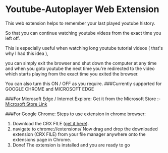 # Youtube-Autoplayer Web Extension
This web extension helps to remember your last played youtube history.

So that you can continue watching youtube videos from the exact time you left off.

This is especially useful when watching long youtube tutorial videos ( that's why I had this idea ), 

you can simply exit the browser and shut down the computer at any time and when you goto youtube the next time you're redirected to the video which starts playing from the exact time you exited the browser.

You can also turn this ON / OFF as you require.
###Currently supported for GOOGLE CHROME and MICROSOFT EDGE

###For Microsoft Edge / Internet Explore: 
Get it from the Microsoft Store :- [Microsoft Store Link](https://microsoftedge.microsoft.com/addons/detail/ojccgbnddompclhanijminmemionfofg)

###For Google Chrome:
Steps to use extension in chrome browser:
1. Download the CRX FILE ([get it here](https://microsoftedge.microsoft.com/addons/detail/ojccgbnddompclhanijminmemionfofg)).
2. navigate to chrome://extensions/ Now drag and drop the downloaded extension (CRX FILE) from your file manager anywhere onto the extensions page in Chrome.
3. Done! The extension is installed and you are ready to go
